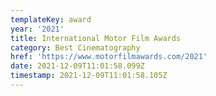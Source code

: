 ```yaml
---
templateKey: award
year: '2021'
title: International Motor Film Awards
category: Best Cinematography
href: 'https://www.motorfilmawards.com/2021'
date: 2021-12-09T11:01:58.099Z
timestamp: 2021-12-09T11:01:58.105Z
---
```


